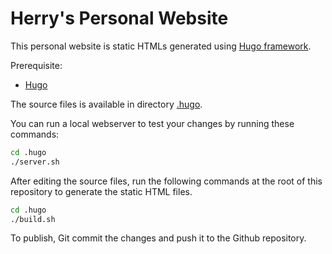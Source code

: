# Herry's Personal Website

This personal website is static HTMLs generated using [Hugo framework](https://gohugo.io).

Prerequisite:
- [Hugo](https://github.com/gohugoio/hugo)

The source files is available in directory [.hugo](.hugo/).

You can run a local webserver to test your changes by running these commands:

```bash
cd .hugo
./server.sh
```

After editing the source files, run the following commands at the root of this repository
to generate the static HTML files.

```bash
cd .hugo
./build.sh
```

To publish, Git commit the changes and push it to the Github repository.
